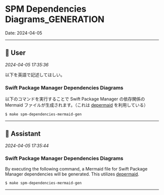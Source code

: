 # SPM Dependencies Diagrams_GENERATION

Date: 2024-04-05

---

## 👤 User
*2024-04-05 17:35:36*

以下を英語で記述してほしい。


### Swift Package Manager Dependencies Diagrams

以下のコマンドを実行することで Swift Package Manager の依存関係の Mermaid ファイルが生成されます。（これは [depermaid](https://github.com/daikimat/depermaid) を利用している）

```shell
$ make spm-dependencies-mermaid-gen
```

---

## 🤖 Assistant
*2024-04-05 17:35:44*

### Swift Package Manager Dependencies Diagrams

By executing the following command, a Mermaid file for Swift Package Manager dependencies will be generated. This utilizes [depermaid](https://github.com/daikimat/depermaid).

```shell
$ make spm-dependencies-mermaid-gen
```

---
